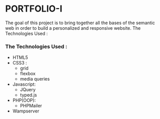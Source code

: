 # PORTFOLIO-I

The goal of this project is to bring together all the bases of the semantic web in order to build a personalized and responsive website.
The Technologies Used :

### The Technologies Used :
   * HTML5
   * CSS3 :
        * grid
        * flexbox
        * media queries
  * Javascript:
      * JQuery
      * typed.js
  * PHP(OOP):
      * PHPMailer
  * Wampserver
